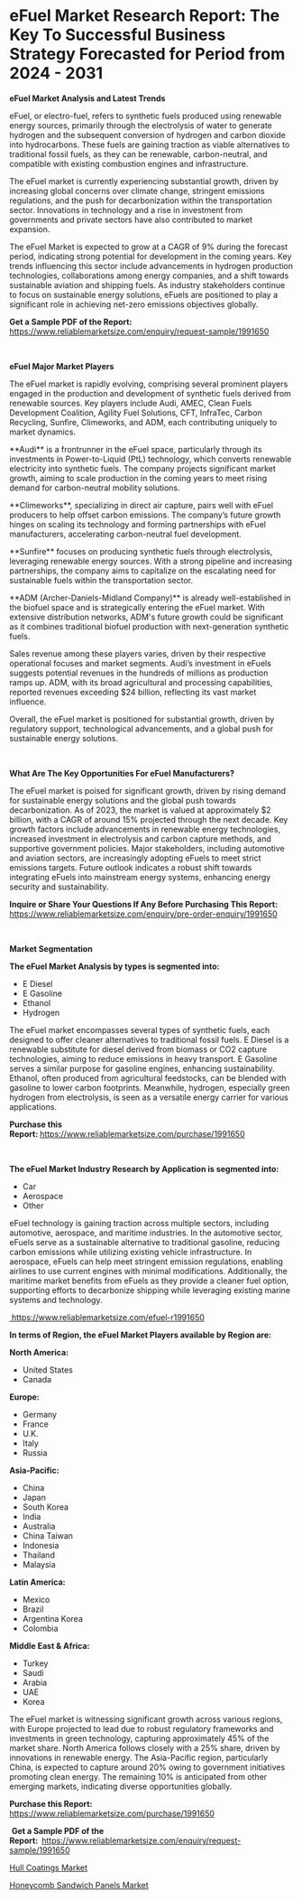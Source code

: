 <p><h1>eFuel Market Research Report: The Key To Successful Business Strategy Forecasted for Period from 2024 - 2031</h1></p><p><strong>eFuel Market Analysis and Latest Trends</strong></p>
<p><p>eFuel, or electro-fuel, refers to synthetic fuels produced using renewable energy sources, primarily through the electrolysis of water to generate hydrogen and the subsequent conversion of hydrogen and carbon dioxide into hydrocarbons. These fuels are gaining traction as viable alternatives to traditional fossil fuels, as they can be renewable, carbon-neutral, and compatible with existing combustion engines and infrastructure.</p><p>The eFuel market is currently experiencing substantial growth, driven by increasing global concerns over climate change, stringent emissions regulations, and the push for decarbonization within the transportation sector. Innovations in technology and a rise in investment from governments and private sectors have also contributed to market expansion.</p><p>The eFuel Market is expected to grow at a CAGR of 9% during the forecast period, indicating strong potential for development in the coming years. Key trends influencing this sector include advancements in hydrogen production technologies, collaborations among energy companies, and a shift towards sustainable aviation and shipping fuels. As industry stakeholders continue to focus on sustainable energy solutions, eFuels are positioned to play a significant role in achieving net-zero emissions objectives globally.</p></p>
<p><strong>Get a Sample PDF of the Report:&nbsp;</strong> <a href="https://www.reliablemarketsize.com/enquiry/request-sample/1991650?utm_campaign=1133&utm_medium=2&utm_source=Github&utm_content=ia&utm_term=08112024&utm_id=efuel">https://www.reliablemarketsize.com/enquiry/request-sample/1991650</a></p>
<p>&nbsp;</p>
<p><strong>eFuel Major Market Players</strong></p>
<p><p>The eFuel market is rapidly evolving, comprising several prominent players engaged in the production and development of synthetic fuels derived from renewable sources. Key players include Audi, AMEC, Clean Fuels Development Coalition, Agility Fuel Solutions, CFT, InfraTec, Carbon Recycling, Sunfire, Climeworks, and ADM, each contributing uniquely to market dynamics. </p><p>**Audi** is a frontrunner in the eFuel space, particularly through its investments in Power-to-Liquid (PtL) technology, which converts renewable electricity into synthetic fuels. The company projects significant market growth, aiming to scale production in the coming years to meet rising demand for carbon-neutral mobility solutions.</p><p>**Climeworks**, specializing in direct air capture, pairs well with eFuel producers to help offset carbon emissions. The company’s future growth hinges on scaling its technology and forming partnerships with eFuel manufacturers, accelerating carbon-neutral fuel development.</p><p>**Sunfire** focuses on producing synthetic fuels through electrolysis, leveraging renewable energy sources. With a strong pipeline and increasing partnerships, the company aims to capitalize on the escalating need for sustainable fuels within the transportation sector.</p><p>**ADM (Archer-Daniels-Midland Company)** is already well-established in the biofuel space and is strategically entering the eFuel market. With extensive distribution networks, ADM's future growth could be significant as it combines traditional biofuel production with next-generation synthetic fuels.</p><p>Sales revenue among these players varies, driven by their respective operational focuses and market segments. Audi’s investment in eFuels suggests potential revenues in the hundreds of millions as production ramps up. ADM, with its broad agricultural and processing capabilities, reported revenues exceeding $24 billion, reflecting its vast market influence.</p><p>Overall, the eFuel market is positioned for substantial growth, driven by regulatory support, technological advancements, and a global push for sustainable energy solutions.</p></p>
<p>&nbsp;</p>
<p><strong>What Are The Key Opportunities For eFuel Manufacturers?</strong></p>
<p><p>The eFuel market is poised for significant growth, driven by rising demand for sustainable energy solutions and the global push towards decarbonization. As of 2023, the market is valued at approximately $2 billion, with a CAGR of around 15% projected through the next decade. Key growth factors include advancements in renewable energy technologies, increased investment in electrolysis and carbon capture methods, and supportive government policies. Major stakeholders, including automotive and aviation sectors, are increasingly adopting eFuels to meet strict emissions targets. Future outlook indicates a robust shift towards integrating eFuels into mainstream energy systems, enhancing energy security and sustainability.</p></p>
<p><strong>Inquire or Share Your Questions If Any Before Purchasing This Report:</strong> <a href="https://www.reliablemarketsize.com/enquiry/pre-order-enquiry/1991650?utm_campaign=1133&utm_medium=2&utm_source=Github&utm_content=ia&utm_term=08112024&utm_id=efuel">https://www.reliablemarketsize.com/enquiry/pre-order-enquiry/1991650</a></p>
<p>&nbsp;</p>
<p><strong>Market Segmentation</strong></p>
<p><strong>The eFuel Market Analysis by types is segmented into:</strong></p>
<p><ul><li>E Diesel</li><li>E Gasoline</li><li>Ethanol</li><li>Hydrogen</li></ul></p>
<p><p>The eFuel market encompasses several types of synthetic fuels, each designed to offer cleaner alternatives to traditional fossil fuels. E Diesel is a renewable substitute for diesel derived from biomass or CO2 capture technologies, aiming to reduce emissions in heavy transport. E Gasoline serves a similar purpose for gasoline engines, enhancing sustainability. Ethanol, often produced from agricultural feedstocks, can be blended with gasoline to lower carbon footprints. Meanwhile, hydrogen, especially green hydrogen from electrolysis, is seen as a versatile energy carrier for various applications.</p></p>
<p><strong>Purchase this Report:&nbsp;</strong><a href="https://www.reliablemarketsize.com/purchase/1991650?utm_campaign=1133&utm_medium=2&utm_source=Github&utm_content=ia&utm_term=08112024&utm_id=efuel">https://www.reliablemarketsize.com/purchase/1991650</a></p>
<p>&nbsp;</p>
<p><strong>The eFuel Market Industry Research by Application is segmented into:</strong></p>
<p><ul><li>Car</li><li>Aerospace</li><li>Other</li></ul></p>
<p><p>eFuel technology is gaining traction across multiple sectors, including automotive, aerospace, and maritime industries. In the automotive sector, eFuels serve as a sustainable alternative to traditional gasoline, reducing carbon emissions while utilizing existing vehicle infrastructure. In aerospace, eFuels can help meet stringent emission regulations, enabling airlines to use current engines with minimal modifications. Additionally, the maritime market benefits from eFuels as they provide a cleaner fuel option, supporting efforts to decarbonize shipping while leveraging existing marine systems and technology.</p></p>
<p><a href="https://www.reliablemarketsize.com/efuel-r1991650?utm_campaign=1133&utm_medium=2&utm_source=Github&utm_content=ia&utm_term=08112024&utm_id=efuel">&nbsp;https://www.reliablemarketsize.com/efuel-r1991650</a></p>
<p><strong>In terms of Region, the eFuel Market Players available by Region are:</strong></p>
<p>
    <p> <strong> North America: </strong>
        <ul>
            <li>United States</li>
            <li>Canada</li>
        </ul>
        </p> 
    <p> <strong> Europe: </strong>
        <ul>
            <li>Germany</li>
            <li>France</li>
            <li>U.K.</li>
            <li>Italy</li>
            <li>Russia</li>
        </ul>
        </p> 
    <p> <strong> Asia-Pacific: </strong>
        <ul>
            <li>China</li>
            <li>Japan</li>
            <li>South Korea</li>
            <li>India</li>
            <li>Australia</li>
            <li>China Taiwan</li>
            <li>Indonesia</li>
            <li>Thailand</li>
            <li>Malaysia</li>
        </ul>
        </p> 
    <p> <strong> Latin America: </strong>
        <ul>
            <li>Mexico</li>
            <li>Brazil</li>
            <li>Argentina Korea</li>
            <li>Colombia</li>
        </ul>
        </p> 
    <p> <strong> Middle East & Africa: </strong>
        <ul>
            <li>Turkey</li>
            <li>Saudi</li>
            <li>Arabia</li>
            <li>UAE</li>
            <li>Korea</li>
        </ul>
    </p>
    </p>
<p><p>The eFuel market is witnessing significant growth across various regions, with Europe projected to lead due to robust regulatory frameworks and investments in green technology, capturing approximately 45% of the market share. North America follows closely with a 25% share, driven by innovations in renewable energy. The Asia-Pacific region, particularly China, is expected to capture around 20% owing to government initiatives promoting clean energy. The remaining 10% is anticipated from other emerging markets, indicating diverse opportunities globally.</p></p>
<p><strong>Purchase this Report: </strong><a href="https://www.reliablemarketsize.com/purchase/1991650?utm_campaign=1133&utm_medium=2&utm_source=Github&utm_content=ia&utm_term=08112024&utm_id=efuel">https://www.reliablemarketsize.com/purchase/1991650</a></p>
<p>&nbsp;<strong>Get a Sample PDF of the Report:&nbsp;&nbsp;</strong><a href="https://www.reliablemarketsize.com/enquiry/request-sample/1991650?utm_campaign=1133&utm_medium=2&utm_source=Github&utm_content=ia&utm_term=08112024&utm_id=efuel">https://www.reliablemarketsize.com/enquiry/request-sample/1991650</a></p>
<p><strong></strong></p>
<p><p><a href="https://github.com/WillieWoodard/Market-Research-Report-List-6/blob/main/hull-coatings-market.md?utm_campaign=1133&utm_medium=2&utm_source=Github&utm_content=ia&utm_term=08112024&utm_id=efuel">Hull Coatings Market</a></p><p><a href="https://github.com/edwinseeleyor/Market-Research-Report-List-1/blob/main/honeycomb-sandwich-panels-market.md?utm_campaign=1133&utm_medium=2&utm_source=Github&utm_content=ia&utm_term=08112024&utm_id=efuel">Honeycomb Sandwich Panels Market</a></p></p>